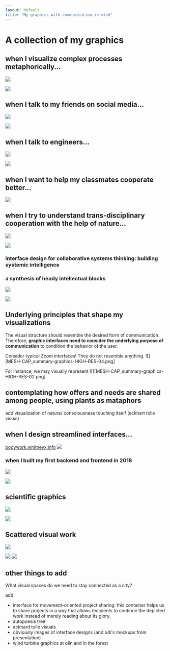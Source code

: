 ```yaml
---
layout: default
title: "My graphics with communication in mind"
---
```

# A collection of my graphics

## when I visualize complex processes metaphorically...

![](media/MMSHealthAutopoiesis-merge-05.png)

![](media/MMSHealthAutopoiesis-merge-06.png)

## when I talk to my friends on social media...
![](media/MMSCommuniA-1.png)

![](media/Pasted%20image%2020240727174315.png)


## when I talk to engineers...
![](media/cleanshot_2024-07-27-at-17-48-57@2x.png)

![](media/cleanshot_2024-07-27-at-17-51-14@2x.png)
## when I want to help my classmates cooperate better...
![](media/cleanshot_2024-07-26-at-20-06-40@2x.png)

## when I try to understand  trans-disciplinary cooperation with the help of nature...

![](media/cleanshot_2024-07-26-at-20-09-42@2x.png)

![](media/cleanshot_2024-07-26-at-20-10-08@2x.png)

### interface design for collaborative systems thinking: building systemic intelligence



### a synthesis of heady intellectual blocks
![](media/cleanshot_2024-07-26-at-22-21-32@2x.png)

![](media/cleanshot_2024-07-26-at-22-27-53@2x.png)
## Underlying principles  that shape my visualizations
The visual structure should resemble the desired form of communication. Therefore, **graphic interfaces need to consider the underlying purpose of communication** to condition the behavior of the user. 

Consider typical Zoom interfaces! They do not resemble anything. 
![][MESH-CAP_summary-graphics-HIGH-RES-04.png]

For instance, we may visually represent 
![][MESH-CAP_summary-graphics-HIGH-RES-02.png]


## contemplating how offers and needs are shared among people, using plants as mataphors



add visualization of nature/ consciousness touching itself (eckhart tolle visual)
## when I design streamlined interfaces...

[bodywork.whitneyx.info](https://bodywork.whitneyx.info/)
![](media/cleanshot_2024-07-27-at-17-45-57@2x.png)

### when I built my first backend and frontend in 2018
![](media/cleanshot_2024-07-26-at-19-20-23@2x.png)

![](media/cleanshot_2024-07-26-at-19-19-40@2x.png)

## scientific graphics
![](media/Pasted%20image%2020240726194710.png)

![](media/Pasted%20image%2020240726194745.png)
## Scattered visual work


![](media/Pasted%20image%2020240726191642.png)



![](media/Pasted%20image%2020240726191735.png)
![](media/cleanshot_2024-07-26-at-19-31-57@2x.png)

## other things to add

What visual spaces do we need to stay connected as a city?


add


- interface for movement-oriented project sharing: this container helps us to share projects in a way that allows recipients to continue the depicted work instead of merely reading about its glory. 
- autopoesis tree 
- eckhard tolle visuals 
- obviously images of interface designs (and odi's mockups from presentation)
- wind turbine graphics at olin and in the forest
